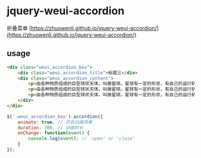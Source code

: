 # jquery-weui-accordion

折叠菜单 [https://zhuowenli.github.io/jquery-weui-accordion/](https://zhuowenli.github.io/jquery-weui-accordion/)

## usage

```html
<div class="weui_accordion_box">
    <div class="weui_accordion_title">标题三</div>
    <div class="weui_accordion_content">
        <p>由各种物质组成的巨型球状天体，叫做星球。星球有一定的形状，有自己的运行轨道。</p>
        <p>由各种物质组成的巨型球状天体，叫做星球。星球有一定的形状，有自己的运行轨道。</p>
        <p>由各种物质组成的巨型球状天体，叫做星球。星球有一定的形状，有自己的运行轨道。</p>
    </div>
</div>
```

```js
$('.weui_accordion_box').accordion({
    animate: true, // 开启动画效果
    duration: 300, // 动画时长
    onChange: function(event) {
        console.log(event); // 'open' or 'close'
    }
});
```